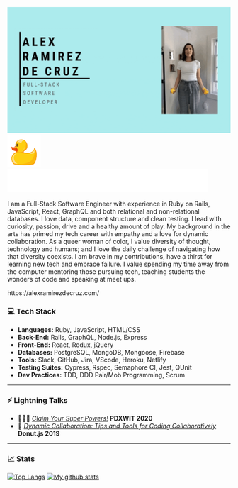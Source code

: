 ![banner](https://github.com/aramirezdecruz3148/aramirezdecruz3148/blob/master/banner.gif)
<img src="https://github.com/aramirezdecruz3148/aramirezdecruz3148/blob/master/duck.png" alt="drawing" width="75"/>
![three words](https://github.com/aramirezdecruz3148/aramirezdecruz3148/blob/master/words.gif)

<p text-align="center">I am a Full-Stack Software Engineer with experience in Ruby on Rails, JavaScript, React, GraphQL and both relational and non-relational databases. I love data, component structure and clean testing. I lead with curiosity, passion, drive and a healthy amount of play. My background in the arts has primed my tech career with empathy  and a love for dynamic collaboration. As a queer woman of color, I value diversity of thought, technology and humans; and I love the daily challenge of navigating how that diversity coexists. I am brave in my contributions, have a thirst for learning new tech and embrace failure. I value spending my time away from the computer mentoring those pursuing tech, teaching students the wonders of code and speaking at meet ups.</p>
https://alexramirezdecruz.com/

### 💻 Tech Stack
* **Languages:** Ruby, JavaScript, HTML/CSS
* **Back-End:** Rails, GraphQL, Node.js, Express
* **Front-End:** React, Redux, jQuery
* **Databases:** PostgreSQL, MongoDB, Mongoose, Firebase
* **Tools:** Slack, GitHub, Jira, VScode, Heroku, Netlify
* **Testing Suites:** Cypress, Rspec, Semaphore CI, Jest, QUnit
* **Dev Practices:** TDD, DDD Pair/Mob Programming, Scrum
****
### ⚡️ Lightning Talks
* 🦸🏽‍♀️ <a href="https://youtu.be/mxTpV7lDGe8">*Claim Your Super Powers!*</a> **PDXWIT 2020**
* 🤝  <a href="https://www.youtube.com/watch?v=9yDNvY2rNKc&list=PLclEcT4yxER6PwyVVfJwnD6Vq26tUA-XE&index=1">*Dynamic Collaboration: Tips and Tools for Coding Collaboratively*</a> **Donut.js 2019** 
****
### 📈 Stats
[![Top Langs](https://github-readme-stats.vercel.app/api/top-langs/?username=aramirezdecruz3148&layout=compact&theme=vision-friendly-dark)](https://github.com/aramirezdecruz3148/github-readme-stats)
[![My github stats](https://github-readme-stats.vercel.app/api?username=aramirezdecruz3148&hide=stars,issues&show_icons=true&include_all_commits=true&theme=vision-friendly-dark)](https://github.com/aramirezdecruz3148/github-readme-stats)
